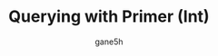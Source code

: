 ---
title: Querying with Primer (Int)
updated: 2021-04-09
type: "📝 Article"
order: 3
hidden: true
author: gane5h
description: Learn how to use Primer's comparison operators and combine query criteria to make compound queries
tags: 
  - Primer
  - Advanced
---